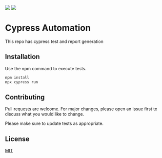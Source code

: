 <img src="https://user-images.githubusercontent.com/60035342/162839522-cdfe0fda-4519-41ed-90f9-88b547bd4f08.jpeg">
<img src="https://user-images.githubusercontent.com/60035342/163622446-16678705-d80b-469a-9348-677d5bc07c79.jpeg">

# Cypress Automation

This repo has cypress test and report generation

## Installation

Use the npm command to execute tests.

```bash
npm install
npx cypress run
```

## Contributing
Pull requests are welcome. For major changes, please open an issue first to discuss what you would like to change.

Please make sure to update tests as appropriate.

## License
[MIT](https://choosealicense.com/licenses/mit/)

